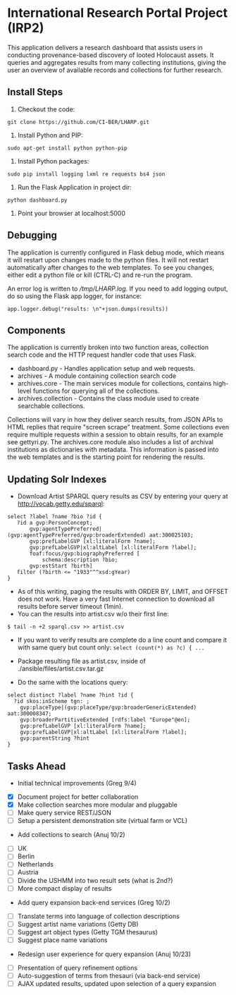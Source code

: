 # International Research Portal Project (IRP2)

This application delivers a research dashboard that assists users in conducting provenance-based discovery of looted Holocaust assets. It queries and aggregates results from many collecting institutions, giving the user an overview of available records and collections for further research.

## Install Steps

1. Checkout the code:
```
git clone https://github.com/CI-BER/LHARP.git
```
1. Install Python and PIP:
```
sudo apt-get install python python-pip
```
1. Install Python packages:
```
sudo pip install logging lxml re requests bs4 json
```
1. Run the Flask Application in project dir:
```
python dashboard.py
```
1. Point your browser at localhost:5000

## Debugging

The application is currently configured in Flask debug mode, which means it will restart upon changes made to the python files. It will not restart automatically after changes to the web templates. To see you changes, either edit a python file or kill (CTRL-C) and re-run the program.

An error log is written to */tmp/LHARP.log*. If you need to add logging output, do so using the Flask app logger, for instance:

    app.logger.debug("results: \n"+json.dumps(results))

## Components

The application is currently broken into two function areas, collection search code
and the HTTP request handler code that uses Flask.

* dashboard.py - Handles application setup and web requests.
* archives - A module containing collection search code
* archives.core - The main services module for collections, contains high-level functions for querying all of the collections.
* archives.collection - Contains the class module used to create searchable collections.

Collections will vary in how they deliver search results, from JSON APIs to HTML replies that require "screen scrape" treatment. Some collections even require multiple requests within a session to obtain results, for an example see gettyri.py. The archives.core module also includes a list of archival institutions as dictionaries with metadata. This information is passed into the web templates and is the starting point for rendering the results.

## Updating Solr Indexes

* Download Artist SPARQL query results as CSV by entering your query at http://vocab.getty.edu/sparql:
```
select ?label ?name ?bio ?id {
   ?id a gvp:PersonConcept;
       gvp:agentTypePreferred|(gvp:agentTypePreferred/gvp:broaderExtended) aat:300025103;
       gvp:prefLabelGVP [xl:literalForm ?name];
       gvp:prefLabelGVP|xl:altLabel [xl:literalForm ?label];
       foaf:focus/gvp:biographyPreferred [
           schema:description ?bio;
	   gvp:estStart ?birth]
   filter (?birth <= "1933"^^xsd:gYear)
}
```
* As of this writing, paging the results with ORDER BY, LIMIT, and OFFSET does not work. Have a very fast Internet connection to download all results before server timeout (1min).
* You can the results into artist.csv w/o their first line:
```
$ tail -n +2 sparql.csv >> artist.csv
```
* If you want to verify results are complete do a line count and compare it with same query but count only: ```select (count(*) as ?c) { ...```
* Package resulting file as artist.csv, inside of ./ansible/files/artist.csv.tar.gz

* Do the same with the locations query:
```
select distinct ?label ?name ?hint ?id {
  ?id skos:inScheme tgn: ;
    gvp:placeType|(gvp:placeType/gvp:broaderGenericExtended) aat:300008347;
    gvp:broaderPartitiveExtended [rdfs:label "Europe"@en];
    gvp:prefLabelGVP [xl:literalForm ?name];
    gvp:prefLabelGVP|xl:altLabel [xl:literalForm ?label];
    gvp:parentString ?hint
}
```


## Tasks Ahead

+ Initial technical improvements (Greg 9/4)
 + [x] Document project for better collaboration
 + [x] Make collection searches more modular and pluggable
 + [ ] Make query service REST/JSON
 + [ ] Setup a persistent demonstration site (virtual farm or VCL)
+ Add collections to search (Anuj 10/2)
 + [ ] UK
 + [ ] Berlin
 + [ ] Netherlands
 + [ ] Austria
 + [ ] Divide the USHMM into two result sets (what is 2nd?)
 + [ ] More compact display of results
+ Add query expansion back-end services (Greg 10/2)
 + [ ] Translate terms into language of collection descriptions
 + [ ] Suggest artist name variations (Getty DB)
 + [ ] Suggest art object types (Getty TGM thesaurus)
 + [ ] Suggest place name variations
+ Redesign user experience for query expansion (Anuj 10/23)
 + [ ] Presentation of query refinement options
 + [ ] Auto-suggestion of terms from thesauri (via back-end service)
 + [ ] AJAX updated results, updated upon selection of a query expansion
